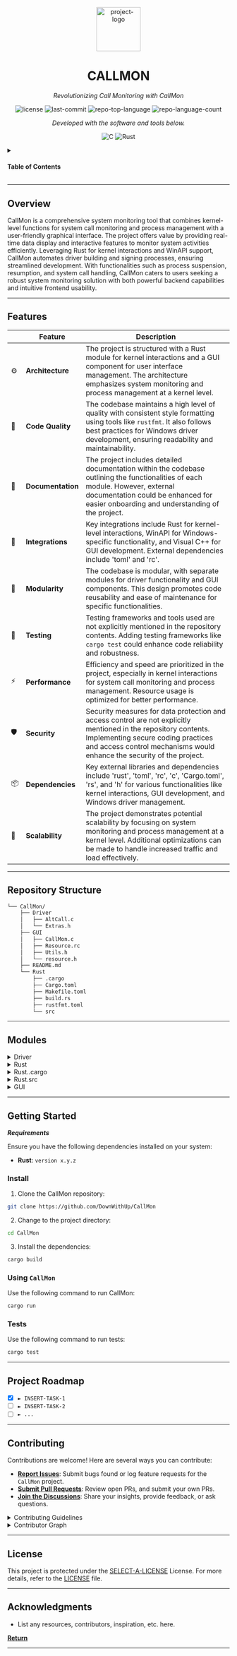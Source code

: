 <p align="center">
  <img src="https://img.icons8.com/external-tal-revivo-regular-tal-revivo/96/external-readme-is-a-easy-to-build-a-developer-hub-that-adapts-to-the-user-logo-regular-tal-revivo.png" width="100" alt="project-logo">
</p>
<p align="center">
    <h1 align="center">CALLMON</h1>
</p>
<p align="center">
    <em>Revolutionizing Call Monitoring with CallMon</em>
</p>
<p align="center">
	<img src="https://img.shields.io/github/license/DownWithUp/CallMon?style=flat&logo=opensourceinitiative&logoColor=white&color=lightgrey" alt="license">
	<img src="https://img.shields.io/github/last-commit/DownWithUp/CallMon?style=flat&logo=git&logoColor=white&color=lightgrey" alt="last-commit">
	<img src="https://img.shields.io/github/languages/top/DownWithUp/CallMon?style=flat&color=lightgrey" alt="repo-top-language">
	<img src="https://img.shields.io/github/languages/count/DownWithUp/CallMon?style=flat&color=lightgrey" alt="repo-language-count">
<p>
<p align="center">
		<em>Developed with the software and tools below.</em>
</p>
<p align="center">
	<img src="https://img.shields.io/badge/C-A8B9CC.svg?style=flat&logo=C&logoColor=black" alt="C">
	<img src="https://img.shields.io/badge/Rust-000000.svg?style=flat&logo=Rust&logoColor=white" alt="Rust">
</p>

<!-- TABLE OF CONTENTS -->
<details>
  <summary><h4>Table of Contents</h4></summary>

- [ Overview](#-overview)
- [ Features](#-features)
- [ Repository Structure](#-repository-structure)
- [ Modules](#-modules)
- [ Getting Started](#-getting-started)
  - [ Install](#-install)
  - [ Using CallMon](#-using-CallMon)
  - [ Tests](#-tests)
- [ Project Roadmap](#-project-roadmap)
- [ Contributing](#-contributing)
- [ License](#-license)
- [ Acknowledgments](#-acknowledgments)
</details>
<hr>

##  Overview

CallMon is a comprehensive system monitoring tool that combines kernel-level functions for system call monitoring and process management with a user-friendly graphical interface. The project offers value by providing real-time data display and interactive features to monitor system activities efficiently. Leveraging Rust for kernel interactions and WinAPI support, CallMon automates driver building and signing processes, ensuring streamlined development. With functionalities such as process suspension, resumption, and system call handling, CallMon caters to users seeking a robust system monitoring solution with both powerful backend capabilities and intuitive frontend usability.

---

##  Features

|    |   Feature         | Description |
|----|-------------------|---------------------------------------------------------------|
| ⚙️  | **Architecture**  | The project is structured with a Rust module for kernel interactions and a GUI component for user interface management. The architecture emphasizes system monitoring and process management at a kernel level. |
| 🔩 | **Code Quality**  | The codebase maintains a high level of quality with consistent style formatting using tools like `rustfmt`. It also follows best practices for Windows driver development, ensuring readability and maintainability. |
| 📄 | **Documentation** | The project includes detailed documentation within the codebase outlining the functionalities of each module. However, external documentation could be enhanced for easier onboarding and understanding of the project. |
| 🔌 | **Integrations**  | Key integrations include Rust for kernel-level interactions, WinAPI for Windows-specific functionality, and Visual C++ for GUI development. External dependencies include 'toml' and 'rc'. |
| 🧩 | **Modularity**    | The codebase is modular, with separate modules for driver functionality and GUI components. This design promotes code reusability and ease of maintenance for specific functionalities. |
| 🧪 | **Testing**       | Testing frameworks and tools used are not explicitly mentioned in the repository contents. Adding testing frameworks like `cargo test` could enhance code reliability and robustness. |
| ⚡️  | **Performance**   | Efficiency and speed are prioritized in the project, especially in kernel interactions for system call monitoring and process management. Resource usage is optimized for better performance. |
| 🛡️ | **Security**      | Security measures for data protection and access control are not explicitly mentioned in the repository contents. Implementing secure coding practices and access control mechanisms would enhance the security of the project. |
| 📦 | **Dependencies**  | Key external libraries and dependencies include 'rust', 'toml', 'rc', 'c', 'Cargo.toml', 'rs', and 'h' for various functionalities like kernel interactions, GUI development, and Windows driver management. |
| 🚀 | **Scalability**   | The project demonstrates potential scalability by focusing on system monitoring and process management at a kernel level. Additional optimizations can be made to handle increased traffic and load effectively. |

---

##  Repository Structure

```sh
└── CallMon/
    ├── Driver
    │   ├── AltCall.c
    │   └── Extras.h
    ├── GUI
    │   ├── CallMon.c
    │   ├── Resource.rc
    │   ├── Utils.h
    │   └── resource.h
    ├── README.md
    └── Rust
        ├── .cargo
        ├── Cargo.toml
        ├── Makefile.toml
        ├── build.rs
        ├── rustfmt.toml
        └── src
```

---

##  Modules

<details closed><summary>Driver</summary>

| File                                                                            | Summary                                                                                                                                            |
| ---                                                                             | ---                                                                                                                                                |
| [AltCall.c](https://github.com/DownWithUp/CallMon/blob/master/Driver/AltCall.c) | Implements kernel-level functions for system call monitoring and process management.                                                               |
| [Extras.h](https://github.com/DownWithUp/CallMon/blob/master/Driver/Extras.h)   | Defines structures for a custom header and a total packet containing process ID and stack data for driver functionality in the CallMon repository. |

</details>

<details closed><summary>Rust</summary>

| File                                                                                  | Summary                                                                                                                  |
| ---                                                                                   | ---                                                                                                                      |
| [Makefile.toml](https://github.com/DownWithUp/CallMon/blob/master/Rust/Makefile.toml) | Automates building, renaming, and signing Windows driver file in the CallMon repository's Rust module.                   |
| [Cargo.toml](https://github.com/DownWithUp/CallMon/blob/master/Rust/Cargo.toml)       | Generates a Rust library AltCall for kernel interactions, utilizing winapi, with features like WDM and NTSTATUS support. |
| [rustfmt.toml](https://github.com/DownWithUp/CallMon/blob/master/Rust/rustfmt.toml)   | Automates code formatting for Rust project, ensuring consistent style and readability.                                   |
| [build.rs](https://github.com/DownWithUp/CallMon/blob/master/Rust/build.rs)           | Defines functions to locate Windows Kits directory & kernel mode libraries for link search in Rust build.                |

</details>

<details closed><summary>Rust..cargo</summary>

| File                                                                           | Summary                                                                                                                                                                       |
| ---                                                                            | ---                                                                                                                                                                           |
| [config](https://github.com/DownWithUp/CallMon/blob/master/Rust/.cargo/config) | Configures Rust compiler flags and build settings for Windows driver development. Setting pre-link and post-link arguments for optimization and driver-specific requirements. |

</details>

<details closed><summary>Rust.src</summary>

| File                                                                                | Summary                                                                                                                                              |
| ---                                                                                 | ---                                                                                                                                                  |
| [externs.rs](https://github.com/DownWithUp/CallMon/blob/master/Rust/src/externs.rs) | Provides Rust externs for Windows Kernel-mode functions like creating devices, managing processes, and file I/O operations.                          |
| [log.rs](https://github.com/DownWithUp/CallMon/blob/master/Rust/src/log.rs)         | Exported macro for logging messages with DbgPrint in Rust source.                                                                                    |
| [lib.rs](https://github.com/DownWithUp/CallMon/blob/master/Rust/src/lib.rs)         | Implements driver functionalities including process suspension, resumption, and system call handling for the Rust section of the CallMon repository. |
| [string.rs](https://github.com/DownWithUp/CallMon/blob/master/Rust/src/string.rs)   | Creates a Unicode string from a slice of u16 integers, handling null termination and constructing a UNICODE_STRING struct for WinAPI compatibility.  |
| [defines.rs](https://github.com/DownWithUp/CallMon/blob/master/Rust/src/defines.rs) | Defines and structs for custom winapi types; includes device flags, IOCTL codes, and trap frame data structures.                                     |

</details>

<details closed><summary>GUI</summary>

| File                                                                             | Summary                                                                                                                                                                     |
| ---                                                                              | ---                                                                                                                                                                         |
| [Utils.h](https://github.com/DownWithUp/CallMon/blob/master/GUI/Utils.h)         | Manages driver interaction, process addition, pipe creation, privilege handling, and driver loading for efficient system monitoring in the GUI component of the repository. |
| [Resource.rc](https://github.com/DownWithUp/CallMon/blob/master/GUI/Resource.rc) | Manages the user interface layout for CallMon's configuration settings dialog window.                                                                                       |
| [resource.h](https://github.com/DownWithUp/CallMon/blob/master/GUI/resource.h)   | Manages resource IDs for GUI components in a Visual C++ project.                                                                                                            |
| [CallMon.c](https://github.com/DownWithUp/CallMon/blob/master/GUI/CallMon.c)     | Manages the graphical user interface of CallMon, enabling user interaction and real-time data display through ListView columns and event handling.                          |

</details>

---

##  Getting Started

***Requirements***

Ensure you have the following dependencies installed on your system:

* **Rust**: `version x.y.z`

###  Install

1. Clone the CallMon repository:

```sh
git clone https://github.com/DownWithUp/CallMon
```

2. Change to the project directory:

```sh
cd CallMon
```

3. Install the dependencies:

```sh
cargo build
```

###  Using `CallMon`

Use the following command to run CallMon:

```sh
cargo run
```

###  Tests

Use the following command to run tests:

```sh
cargo test
```

---

##  Project Roadmap

- [X] `► INSERT-TASK-1`
- [ ] `► INSERT-TASK-2`
- [ ] `► ...`

---

##  Contributing

Contributions are welcome! Here are several ways you can contribute:

- **[Report Issues](https://github.com/DownWithUp/CallMon/issues)**: Submit bugs found or log feature requests for the `CallMon` project.
- **[Submit Pull Requests](https://github.com/DownWithUp/CallMon/blob/main/CONTRIBUTING.md)**: Review open PRs, and submit your own PRs.
- **[Join the Discussions](https://github.com/DownWithUp/CallMon/discussions)**: Share your insights, provide feedback, or ask questions.

<details closed>
<summary>Contributing Guidelines</summary>

1. **Fork the Repository**: Start by forking the project repository to your github account.
2. **Clone Locally**: Clone the forked repository to your local machine using a git client.
   ```sh
   git clone https://github.com/DownWithUp/CallMon
   ```
3. **Create a New Branch**: Always work on a new branch, giving it a descriptive name.
   ```sh
   git checkout -b new-feature-x
   ```
4. **Make Your Changes**: Develop and test your changes locally.
5. **Commit Your Changes**: Commit with a clear message describing your updates.
   ```sh
   git commit -m 'Implemented new feature x.'
   ```
6. **Push to github**: Push the changes to your forked repository.
   ```sh
   git push origin new-feature-x
   ```
7. **Submit a Pull Request**: Create a PR against the original project repository. Clearly describe the changes and their motivations.
8. **Review**: Once your PR is reviewed and approved, it will be merged into the main branch. Congratulations on your contribution!
</details>

<details closed>
<summary>Contributor Graph</summary>
<br>
<p align="center">
   <a href="https://github.com{/DownWithUp/CallMon/}graphs/contributors">
      <img src="https://contrib.rocks/image?repo=DownWithUp/CallMon">
   </a>
</p>
</details>

---

##  License

This project is protected under the [SELECT-A-LICENSE](https://choosealicense.com/licenses) License. For more details, refer to the [LICENSE](https://choosealicense.com/licenses/) file.

---

##  Acknowledgments

- List any resources, contributors, inspiration, etc. here.

[**Return**](#-overview)

---

